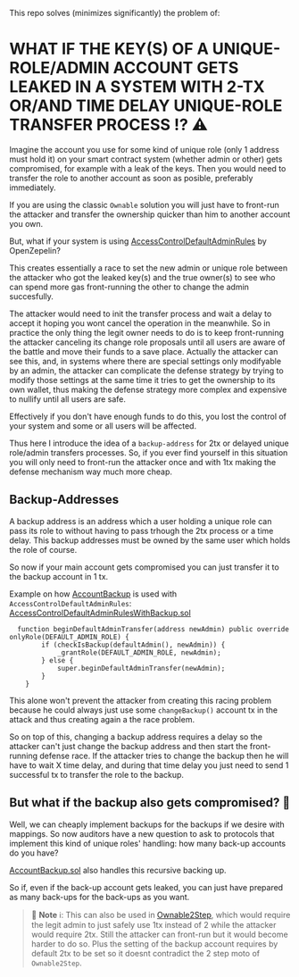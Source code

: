 This repo solves (minimizes significantly) the problem of:

# WHAT IF THE KEY(S) OF A UNIQUE-ROLE/ADMIN ACCOUNT GETS LEAKED IN A SYSTEM WITH 2-TX OR/AND TIME DELAY UNIQUE-ROLE TRANSFER PROCESS ⁉️ ⚠️

Imagine the account you use for some kind of unique role (only 1 address must hold it) on your smart contract system (whether admin or other) gets compromised, for example with a leak of the keys. Then you would need to transfer the role to another account as soon as posible, preferably immediately.

If you are using the classic `Ownable` solution you will just have to front-run the attacker and transfer the ownership quicker than him to another account you own.

But, what if your system is using [AccessControlDefaultAdminRules](https://github.com/OpenZeppelin/openzeppelin-contracts/blob/master/contracts/access/extensions/AccessControlDefaultAdminRules.sol) by OpenZepelin? 

This creates essentially a race to set the new admin or unique role between the attacker who got the leaked key(s) and the true owner(s) to see who can spend more gas front-running the other to change the admin succesfully.

The attacker would need to init the transfer process and wait a delay to accept it hoping you wont cancel the operation in the meanwhile. So in practice the only thing the legit owner needs to do is to keep front-running the attacker canceling its change role proposals until all users are aware of the battle and move their funds to a save place. Actually the attacker can see this, and, in systems where there are special settings only modifyable by an admin, the attacker can complicate the
defense strategy by trying to modify those settings at the same time it tries to get the ownership to its own wallet, thus making the defense strategy more complex and expensive to nullify until all users are safe.

Effectively if you don't have enough funds to do this, you lost the control of your system and some or all users will be affected.

Thus here I introduce the idea of a `backup-address` for 2tx or delayed unique role/admin transfers processes. So, if you ever find yourself in this situation you will only need to front-run the attacker once and with 1tx making the defense mechanism way much more cheap.

## Backup-Addresses

A backup address is an address which a user holding a unique role can pass its role to without having to pass trhough the 2tx process or a time delay. This backup addresses must be owned by the same user which holds the role of course.

So now if your main account gets compromised you can just transfer it to the backup account in 1 tx.

Example on how [AccountBackup](./src/AccountBackup.sol) is used with `AccessControlDefaultAdminRules`:
[AccessControlDefaultAdminRulesWithBackup.sol](./src/AccessControlDefaultAdminRulesWithBackup.sol)

```solidity
  function beginDefaultAdminTransfer(address newAdmin) public override onlyRole(DEFAULT_ADMIN_ROLE) {
        if (checkIsBackup(defaultAdmin(), newAdmin)) {
            _grantRole(DEFAULT_ADMIN_ROLE, newAdmin);
        } else {
            super.beginDefaultAdminTransfer(newAdmin);
        }
    }
```

This alone won't prevent the attacker from creating this racing problem because he could always just use some `changeBackup()` account tx in the attack and thus creating again a the race problem.

So on top of this, changing a backup address requires a delay so the attacker can't just change the backup address and
then start the front-running defense race. If the attacker tries to change the backup then he will have to wait X time delay, and during that time delay you just need to send 1 successful tx to transfer the role to the backup.

## But what if the backup also gets compromised? 🤔

Well, we can cheaply implement backups for the backups if we desire with mappings. So now auditors have a new question to ask to protocols that implement this kind of unique roles' handling: how many back-up accounts do you have?

[AccountBackup.sol](./src/AccountBackup.sol#L19) also handles this recursive backing up.

So if, even if the back-up account gets leaked, you can just have prepared as many back-ups for the back-ups as you want.

> 📘 **Note** ℹ️: This can also be used in [Ownable2Step](https://github.com/OpenZeppelin/openzeppelin-contracts/blob/master/contracts/access/Ownable2Step.sol), which would require the legit admin to just safely use 1tx instead of 2 while the attacker would require 2tx. Still the attacker can front-run but it would become harder to do so. Plus the setting of the 
> backup account requires by default 2tx to be set so it doesnt contradict the 2 step moto of `Ownable2Step`.
